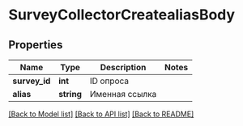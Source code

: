 # SurveyCollectorCreatealiasBody

## Properties
Name | Type | Description | Notes
------------ | ------------- | ------------- | -------------
**survey_id** | **int** | ID опроса | 
**alias** | **string** | Именная ссылка | 

[[Back to Model list]](../README.md#documentation-for-models) [[Back to API list]](../README.md#documentation-for-api-endpoints) [[Back to README]](../README.md)


